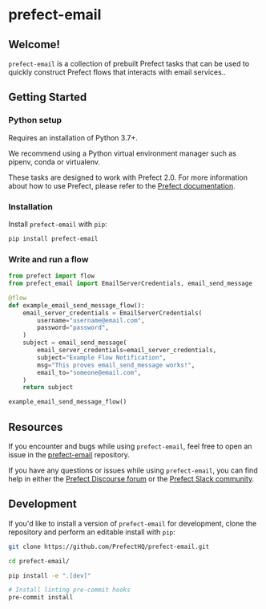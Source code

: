 # prefect-email

## Welcome!

`prefect-email` is a collection of prebuilt Prefect tasks that can be used to quickly construct Prefect flows that interacts with email services..

## Getting Started

### Python setup

Requires an installation of Python 3.7+.

We recommend using a Python virtual environment manager such as pipenv, conda or virtualenv.

These tasks are designed to work with Prefect 2.0. For more information about how to use Prefect, please refer to the [Prefect documentation](https://orion-docs.prefect.io/).

### Installation

Install `prefect-email` with `pip`:

```bash
pip install prefect-email
```

### Write and run a flow

```python
from prefect import flow
from prefect_email import EmailServerCredentials, email_send_message

@flow
def example_email_send_message_flow():
    email_server_credentials = EmailServerCredentials(
        username="username@email.com",
        password="password",
    )
    subject = email_send_message(
        email_server_credentials=email_server_credentials,
        subject="Example Flow Notification",
        msg="This proves email_send_message works!",
        email_to="someone@email.com",
    )
    return subject

example_email_send_message_flow()
```

## Resources

If you encounter and bugs while using `prefect-email`, feel free to open an issue in the [prefect-email](https://github.com/PrefectHQ/prefect-email) repository.

If you have any questions or issues while using `prefect-email`, you can find help in either the [Prefect Discourse forum](https://discourse.prefect.io/) or the [Prefect Slack community](https://prefect.io/slack).

## Development

If you'd like to install a version of `prefect-email` for development, clone the repository and perform an editable install with `pip`:

```bash
git clone https://github.com/PrefectHQ/prefect-email.git

cd prefect-email/

pip install -e ".[dev]"

# Install linting pre-commit hooks
pre-commit install
```
